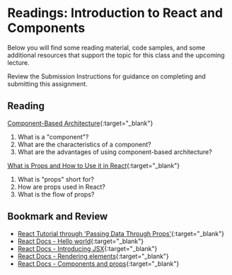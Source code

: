 # Readings: Introduction to React and Components

Below you will find some reading material, code samples, and some additional resources that support the topic for this class and the upcoming lecture.

Review the Submission Instructions for guidance on completing and submitting this assignment.

## Reading

[Component-Based Architecture](https://www.tutorialspoint.com/software_architecture_design/component_based_architecture.htm){:target="_blank"}

  1. What is a "component"?
  2. What are the characteristics of a component?
  3. What are the advantages of using component-based architecture?

[What is Props and How to Use it in React](https://itnext.io/what-is-props-and-how-to-use-it-in-react-da307f500da0#:~:text=%E2%80%9CProps%E2%80%9D%20is%20a%20special%20keyword,way%20from%20parent%20to%20child){:target="_blank"}

  1. What is "props" short for?
  1. How are props used in React?
  1. What is the flow of props?

<!-- ## Additional Resources

PLACEHOLDER

### Videos

PLACEHOLDER -->

## Bookmark and Review

- [React Tutorial through 'Passing Data Through Props'](https://reactjs.org/tutorial/tutorial.html){:target="_blank"}
- [React Docs - Hello world](https://reactjs.org/docs/hello-world.html){:target="_blank"}
- [React Docs - Introducing JSX](https://reactjs.org/docs/introducing-jsx.html){:target="_blank"}
- [React Docs - Rendering elements](https://reactjs.org/docs/rendering-elements.html){:target="_blank"}
- [React Docs - Components and props](https://reactjs.org/docs/components-and-props.html){:target="_blank"}
